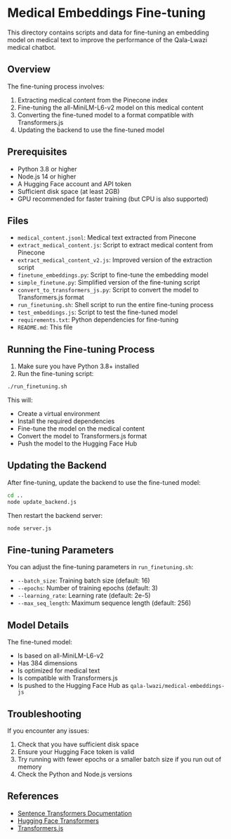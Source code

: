 # Medical Embeddings Fine-tuning

This directory contains scripts and data for fine-tuning an embedding model on medical text to improve the performance of the Qala-Lwazi medical chatbot.

## Overview

The fine-tuning process involves:

1. Extracting medical content from the Pinecone index
2. Fine-tuning the all-MiniLM-L6-v2 model on this medical content
3. Converting the fine-tuned model to a format compatible with Transformers.js
4. Updating the backend to use the fine-tuned model

## Prerequisites

- Python 3.8 or higher
- Node.js 14 or higher
- A Hugging Face account and API token
- Sufficient disk space (at least 2GB)
- GPU recommended for faster training (but CPU is also supported)

## Files

- `medical_content.jsonl`: Medical text extracted from Pinecone
- `extract_medical_content.js`: Script to extract medical content from Pinecone
- `extract_medical_content_v2.js`: Improved version of the extraction script
- `finetune_embeddings.py`: Script to fine-tune the embedding model
- `simple_finetune.py`: Simplified version of the fine-tuning script
- `convert_to_transformers_js.py`: Script to convert the model to Transformers.js format
- `run_finetuning.sh`: Shell script to run the entire fine-tuning process
- `test_embeddings.js`: Script to test the fine-tuned model
- `requirements.txt`: Python dependencies for fine-tuning
- `README.md`: This file

## Running the Fine-tuning Process

1. Make sure you have Python 3.8+ installed
2. Run the fine-tuning script:

```bash
./run_finetuning.sh
```

This will:
- Create a virtual environment
- Install the required dependencies
- Fine-tune the model on the medical content
- Convert the model to Transformers.js format
- Push the model to the Hugging Face Hub

## Updating the Backend

After fine-tuning, update the backend to use the fine-tuned model:

```bash
cd ..
node update_backend.js
```

Then restart the backend server:

```bash
node server.js
```

## Fine-tuning Parameters

You can adjust the fine-tuning parameters in `run_finetuning.sh`:

- `--batch_size`: Training batch size (default: 16)
- `--epochs`: Number of training epochs (default: 3)
- `--learning_rate`: Learning rate (default: 2e-5)
- `--max_seq_length`: Maximum sequence length (default: 256)

## Model Details

The fine-tuned model:
- Is based on all-MiniLM-L6-v2
- Has 384 dimensions
- Is optimized for medical text
- Is compatible with Transformers.js
- Is pushed to the Hugging Face Hub as `qala-lwazi/medical-embeddings-js`

## Troubleshooting

If you encounter any issues:

1. Check that you have sufficient disk space
2. Ensure your Hugging Face token is valid
3. Try running with fewer epochs or a smaller batch size if you run out of memory
4. Check the Python and Node.js versions

## References

- [Sentence Transformers Documentation](https://www.sbert.net/)
- [Hugging Face Transformers](https://huggingface.co/docs/transformers/index)
- [Transformers.js](https://huggingface.co/docs/transformers.js/index)

